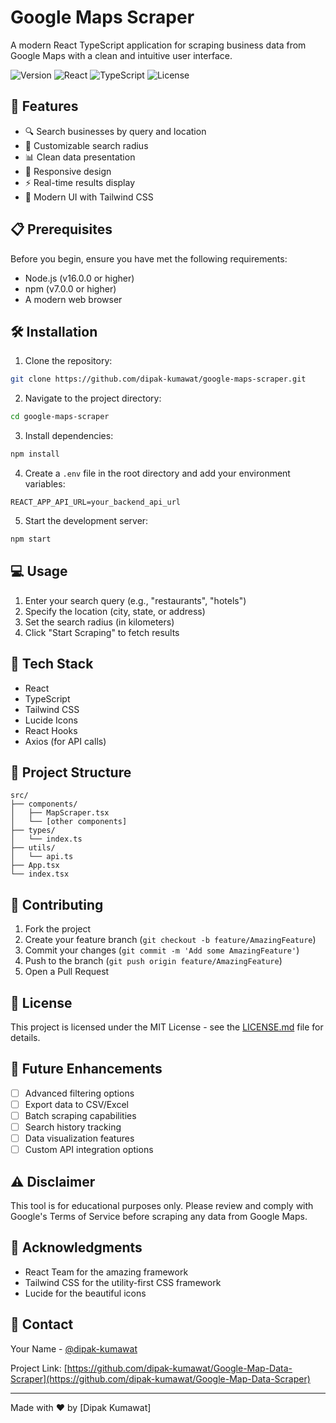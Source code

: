 # Google Maps Scraper

A modern React TypeScript application for scraping business data from Google Maps with a clean and intuitive user interface.

![Version](https://img.shields.io/badge/version-1.0.0-blue.svg)
![React](https://img.shields.io/badge/React-18.x-blue)
![TypeScript](https://img.shields.io/badge/TypeScript-5.x-blue)
![License](https://img.shields.io/badge/license-MIT-green.svg)

## 🚀 Features

- 🔍 Search businesses by query and location
- 📍 Customizable search radius
- 📊 Clean data presentation
- 📱 Responsive design
- ⚡ Real-time results display
- 🎨 Modern UI with Tailwind CSS

## 📋 Prerequisites

Before you begin, ensure you have met the following requirements:
- Node.js (v16.0.0 or higher)
- npm (v7.0.0 or higher)
- A modern web browser

## 🛠️ Installation

1. Clone the repository:
```bash
git clone https://github.com/dipak-kumawat/google-maps-scraper.git
```

2. Navigate to the project directory:
```bash
cd google-maps-scraper
```

3. Install dependencies:
```bash
npm install
```

4. Create a `.env` file in the root directory and add your environment variables:
```env
REACT_APP_API_URL=your_backend_api_url
```

5. Start the development server:
```bash
npm start
```

## 💻 Usage

1. Enter your search query (e.g., "restaurants", "hotels")
2. Specify the location (city, state, or address)
3. Set the search radius (in kilometers)
4. Click "Start Scraping" to fetch results

## 🔧 Tech Stack

- React
- TypeScript
- Tailwind CSS
- Lucide Icons
- React Hooks
- Axios (for API calls)

## 📁 Project Structure

```
src/
├── components/
│   ├── MapScraper.tsx
│   └── [other components]
├── types/
│   └── index.ts
├── utils/
│   └── api.ts
├── App.tsx
└── index.tsx
```

## 🤝 Contributing

1. Fork the project
2. Create your feature branch (`git checkout -b feature/AmazingFeature`)
3. Commit your changes (`git commit -m 'Add some AmazingFeature'`)
4. Push to the branch (`git push origin feature/AmazingFeature`)
5. Open a Pull Request

## 📝 License

This project is licensed under the MIT License - see the [LICENSE.md](LICENSE.md) file for details.

## 🔮 Future Enhancements

- [ ] Advanced filtering options
- [ ] Export data to CSV/Excel
- [ ] Batch scraping capabilities
- [ ] Search history tracking
- [ ] Data visualization features
- [ ] Custom API integration options

## ⚠️ Disclaimer

This tool is for educational purposes only. Please review and comply with Google's Terms of Service before scraping any data from Google Maps.

## 🙏 Acknowledgments

- React Team for the amazing framework
- Tailwind CSS for the utility-first CSS framework
- Lucide for the beautiful icons

## 📧 Contact

Your Name - [@dipak-kumawat](https://linkedin/in/dipak-kumawat)

Project Link: [https://github.com/dipak-kumawat/Google-Map-Data-Scraper](https://github.com/dipak-kumawat/Google-Map-Data-Scraper)

---
Made with ❤️ by [Dipak Kumawat]
